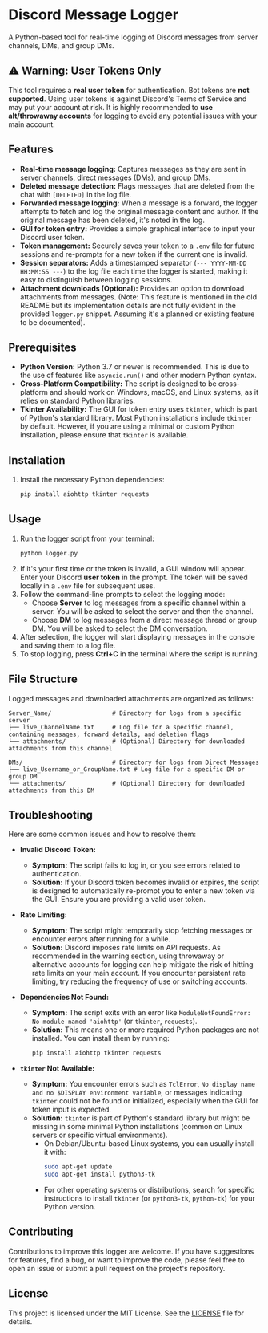 # Discord Message Logger

A Python-based tool for real-time logging of Discord messages from server channels, DMs, and group DMs.

## ⚠️ Warning: User Tokens Only

This tool requires a **real user token** for authentication. Bot tokens are **not supported**. Using user tokens is against Discord's Terms of Service and may put your account at risk. It is highly recommended to **use alt/throwaway accounts** for logging to avoid any potential issues with your main account.

## Features

*   **Real-time message logging:** Captures messages as they are sent in server channels, direct messages (DMs), and group DMs.
*   **Deleted message detection:** Flags messages that are deleted from the chat with `[DELETED]` in the log file.
*   **Forwarded message logging:** When a message is a forward, the logger attempts to fetch and log the original message content and author. If the original message has been deleted, it's noted in the log.
*   **GUI for token entry:** Provides a simple graphical interface to input your Discord user token.
*   **Token management:** Securely saves your token to a `.env` file for future sessions and re-prompts for a new token if the current one is invalid.
*   **Session separators:** Adds a timestamped separator (`--- YYYY-MM-DD HH:MM:SS ---`) to the log file each time the logger is started, making it easy to distinguish between logging sessions.
*   **Attachment downloads (Optional):** Provides an option to download attachments from messages. (Note: This feature is mentioned in the old README but its implementation details are not fully evident in the provided `logger.py` snippet. Assuming it's a planned or existing feature to be documented).

## Prerequisites

*   **Python Version:** Python 3.7 or newer is recommended. This is due to the use of features like `asyncio.run()` and other modern Python syntax.
*   **Cross-Platform Compatibility:** The script is designed to be cross-platform and should work on Windows, macOS, and Linux systems, as it relies on standard Python libraries.
*   **Tkinter Availability:** The GUI for token entry uses `tkinter`, which is part of Python's standard library. Most Python installations include `tkinter` by default. However, if you are using a minimal or custom Python installation, please ensure that `tkinter` is available.

## Installation

1.  Install the necessary Python dependencies:
    ```bash
    pip install aiohttp tkinter requests
    ```

## Usage

1.  Run the logger script from your terminal:
    ```bash
    python logger.py
    ```
2.  If it's your first time or the token is invalid, a GUI window will appear. Enter your Discord **user token** in the prompt. The token will be saved locally in a `.env` file for subsequent uses.
3.  Follow the command-line prompts to select the logging mode:
    *   Choose **Server** to log messages from a specific channel within a server. You will be asked to select the server and then the channel.
    *   Choose **DM** to log messages from a direct message thread or group DM. You will be asked to select the DM conversation.
4.  After selection, the logger will start displaying messages in the console and saving them to a log file.
5.  To stop logging, press **Ctrl+C** in the terminal where the script is running.

## File Structure

Logged messages and downloaded attachments are organized as follows:

```
Server_Name/                 # Directory for logs from a specific server
├── live_ChannelName.txt     # Log file for a specific channel, containing messages, forward details, and deletion flags
└── attachments/             # (Optional) Directory for downloaded attachments from this channel

DMs/                         # Directory for logs from Direct Messages
├── live_Username_or_GroupName.txt # Log file for a specific DM or group DM
└── attachments/             # (Optional) Directory for downloaded attachments from this DM
```

## Troubleshooting

Here are some common issues and how to resolve them:

*   **Invalid Discord Token:**
    *   **Symptom:** The script fails to log in, or you see errors related to authentication.
    *   **Solution:** If your Discord token becomes invalid or expires, the script is designed to automatically re-prompt you to enter a new token via the GUI. Ensure you are providing a valid user token.

*   **Rate Limiting:**
    *   **Symptom:** The script might temporarily stop fetching messages or encounter errors after running for a while.
    *   **Solution:** Discord imposes rate limits on API requests. As recommended in the warning section, using throwaway or alternative accounts for logging can help mitigate the risk of hitting rate limits on your main account. If you encounter persistent rate limiting, try reducing the frequency of use or switching accounts.

*   **Dependencies Not Found:**
    *   **Symptom:** The script exits with an error like `ModuleNotFoundError: No module named 'aiohttp'` (or `tkinter`, `requests`).
    *   **Solution:** This means one or more required Python packages are not installed. You can install them by running:
        ```bash
        pip install aiohttp tkinter requests
        ```

*   **`tkinter` Not Available:**
    *   **Symptom:** You encounter errors such as `TclError`, `No display name and no $DISPLAY environment variable`, or messages indicating `tkinter` could not be found or initialized, especially when the GUI for token input is expected.
    *   **Solution:** `tkinter` is part of Python's standard library but might be missing in some minimal Python installations (common on Linux servers or specific virtual environments).
        *   On Debian/Ubuntu-based Linux systems, you can usually install it with:
            ```bash
            sudo apt-get update
            sudo apt-get install python3-tk
            ```
        *   For other operating systems or distributions, search for specific instructions to install `tkinter` (or `python3-tk`, `python-tk`) for your Python version.

## Contributing

Contributions to improve this logger are welcome. If you have suggestions for features, find a bug, or want to improve the code, please feel free to open an issue or submit a pull request on the project's repository.

## License

This project is licensed under the MIT License. See the [LICENSE](LICENSE) file for details.
